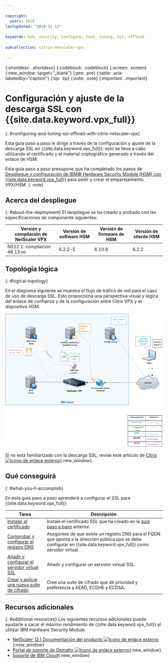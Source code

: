 ```yaml
---

copyright:
  years: 2018
lastupdated: "2018-11-12"

keywords: hsm, security, configure, tune, tuning, ssl, offload

subcollection: citrix-netscaler-vpx

---
```


{:shortdesc: .shortdesc}
{:codeblock: .codeblock}
{:screen: .screen}
{:new_window: target="_blank"}
{:pre: .pre}
{:table: .aria-labeledby="caption"}
{:tip: .tip}
{:note: .note}
{:important: .important}

# Configuración y ajuste de la descarga SSL con {{site.data.keyword.vpx_full}}
{: #configuring-and-tuning-ssl-offload-with-citrix-netscaler-vpx}

Esta guía paso a paso le dirige a través de la configuración y ajuste de la descarga SSL en {{site.data.keyword.vpx_full}}; esto se lleva a cabo utilizando el certificado y el material criptográfico generado a través del enlace de HSM.

Esta guía paso a paso presupone que ha completado los pasos de [Despliegue y configuración de IBM© Hardware Security Module (HSM) con {{site.data.keyword.vpx_full}}](/docs/infrastructure/citrix-netscaler-vpx?topic=citrix-netscaler-vpx-deploying-and-configuring-the-ibm-hardware-security-module-hsm-with-citrix-netscaler-vpx) para pedir y crear el emparejamiento VPX/HSM.
{: note}

## Acerca del despliegue
{: #about-the-deployment}
El despliegue se ha creado y probado con las especificaciones de componente siguientes:

| Versión y compilación de NetScaler VPX	| Versión de software HSM | Versión de firmware de HSM | Versión de cliente HSM |
| ------------- | ------------- | ------------- | ------------- |
| NS12.1: compilación 48.13.nc | 6.2.2-5 | 6.10.9 | 6.2.2 |


## Topología lógica
{: #logical-topology}

En el diagrama siguiente se muestra el flujo de tráfico de red para el caso de uso de descarga SSL. Esto proporciona una perspectiva visual y lógica del enlace de confianza y de la configuración entre Citrix VPX y el dispositivo HSM.

<img src="images/network-flows-logical-topology.jpg" alt="dibujo" style="width: 700px;"/>

Si no está familiarizado con la descarga SSL, revise este artículo de [Citrix ![Icono de enlace externo](../../icons/launch-glyph.svg "Icono de enlace externo")](https://docs.citrix.com/en-us/netscaler/12-1/ssl.html){:new_window}.

## Qué conseguirá
{: #what-you-ll-accomplish}

En esta guía paso a paso aprenderá a configurar el SSL para {{site.data.keyword.vpx_full}}:

Tarea  | Descripción
------------- | -------------
[Instalar el certificado](/docs/infrastructure/citrix-netscaler-vpx?topic=citrix-netscaler-vpx-install-your-ssl-certificate) | Instale el certificado SSL que ha creado en la [guía paso a paso](/docs/infrastructure/citrix-netscaler-vpx?topic=citrix-netscaler-vpx-deploying-and-configuring-the-ibm-hardware-security-module-hsm-with-citrix-netscaler-vpx) anterior.
[Comprobar y configurar el registro DNS](/docs/infrastructure/citrix-netscaler-vpx?topic=citrix-netscaler-vpx-check-and-configure-the-dns-record) | Asegúrese de que existe un registro DNS para el FQDN que apunta a la dirección pública que se debe configurar en {{site.data.keyword.vpx_full}} como servidor virtual.
[Añadir y configurar el servidor virtual SSL](/docs/infrastructure/citrix-netscaler-vpx?topic=citrix-netscaler-vpx-add-and-configure-the-ssl-virtual-server) | Añadir y configurar un servidor virtual SSL.
[Crear y aplicar una nueva suite de cifrado](/docs/infrastructure/citrix-netscaler-vpx?topic=citrix-netscaler-vpx-create-and-apply-a-new-cipher-suite) | Cree una suite de cifrado que dé prioridad y preferencia a AEAD, ECDHE y ECDSA.

## Recursos adicionales
{: #additional-resources}
Los siguientes recursos adicionales puede ayudarle a sacar el máximo rendimiento de {{site.data.keyword.vpx_full}} al utilizar IBM Hardware Security Module.

* [NetScaler 12.1 Documentación del producto ![Icono de enlace externo](../../icons/launch-glyph.svg "Icono de enlace externo")](https://docs.citrix.com/en-us/netscaler/12-1/){:new_window}
* [Portal de soporte de Gemalto ![Icono de enlace externo](../../icons/launch-glyph.svg "Icono de enlace externo")](https://supportportal.gemalto.com/csm?id=csm_index){:new_window}
* [Soporte de IBM Cloud](/docs/get-support?topic=get-support-using-avatar){:new_window}
